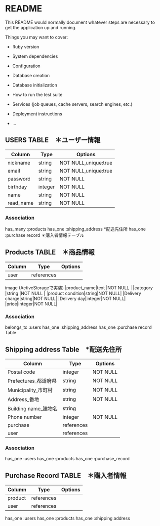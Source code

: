 # README

This README would normally document whatever steps are necessary to get the
application up and running.

Things you may want to cover:

* Ruby version

* System dependencies

* Configuration

* Database creation

* Database initialization

* How to run the test suite

* Services (job queues, cache servers, search engines, etc.)

* Deployment instructions

* ...

## USERS TABLE　＊ユーザー情報

|Column    |Type   |Options  |
|----------|-------|---------|
|nickname  |string |NOT NULL,unique:true |
|email     |string |NOT NULL,unique:true |
|password  |string |NOT NULL |
|birthday  |integer|NOT NULL |
|name|string|NOT NULL|
|read_name |string|NOT NULL|


### Association
has_many :products
has_one :shipping_address *配送先住所
has_one :purchase record ＊購入者情報テーブル

## Products TABLE　＊商品情報

|Column    |Type       |Options  |
|----------|-----------|---------|
|user      |references |
image (ActiveStorageで実装)
|product_name|text     |NOT NULL |
|category  |string     |NOT NULL |
|product condition|string|NOT NULL|
|Delivery charge|string|NOT NULL|
|Delivery day|integer|NOT NULL|
|price|integer|NOT NULL|

### Association
belongs_to :users
has_one :shipping_address 
has_one :purchase record Table

## Shipping address Table　*配送先住所

|Column    |Type       |Options  |
|----------|-----------|---------|
|Postal code|integer   |NOT NULL |
|Prefectures_都道府県|string    |NOT NULL |
|Municipality_市町村|string|NOT NULL|
|Address_番地|string|NOT NULL|
|Building name_建物名|string| |
|Phone number|integer|NOT NULL|
|purchase|references| |
|user|references| |

### Association
has_one :users
has_one :products
has_one :purchase_record 

## Purchase Record TABLE　＊購入者情報
|Column    |Type       |Options  |
|----------|-----------|---------|
|product   |references | |
|user      |references | |

has_one :users
has_one :products
has_one :shipping address
